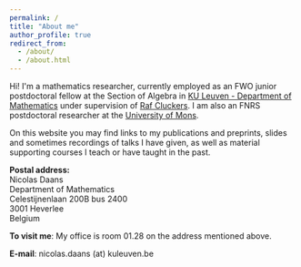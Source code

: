 ```yaml
---
permalink: /
title: "About me"
author_profile: true
redirect_from: 
  - /about/
  - /about.html
---
```


Hi! I'm a mathematics researcher, currently employed as an FWO junior postdoctoral fellow at the Section of Algebra in [KU Leuven - Department of Mathematics](https://wis.kuleuven.be/algebra) under supervision of [Raf Cluckers](https://rcluckers.perso.math.cnrs.fr/).
I am also an FNRS postdoctoral researcher at the [University of Mons](https://web.umons.ac.be/fs-mathematique/en/home/).

On this website you may find links to my publications and preprints, slides and sometimes recordings of talks I have given, as well as material supporting courses I teach or have taught in the past.

**Postal address:**  
Nicolas Daans  
Department of Mathematics  
Celestijnenlaan 200B bus 2400  
3001 Heverlee  
Belgium  

**To visit me**: My office is room 01.28 on the address mentioned above.

**E-mail**: nicolas.daans (at) kuleuven.be
